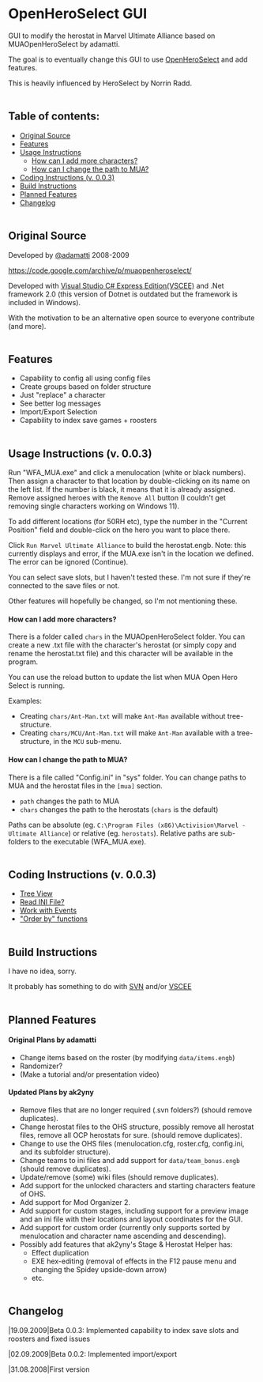 # OpenHeroSelect GUI
 GUI to modify the herostat in Marvel Ultimate Alliance based on MUAOpenHeroSelect by adamatti.
 
 The goal is to eventually change this GUI to use [OpenHeroSelect](https://github.com/TheRealPSV/OpenHeroSelect) and add features.
 
 This is heavily influenced by HeroSelect by Norrin Radd.
<br/><br/>

## Table of contents:

* [Original Source](#original-source)
* [Features](#features)
* [Usage Instructions](#usage-instructions-v-003)
  * [How can I add more characters?](#how-can-i-add-more-characters)
  * [How can I change the path to MUA?](#how-can-i-change-the-path-to-mua)
* [Coding Instructions (v. 0.0.3)](#coding-instructions-v-003)
* [Build Instructions](#build-instructions)
* [Planned Features](#planned-features)
* [Changelog](#changelog)
<br/><br/>

## Original Source
 Developed by [@adamatti](https://github.com/adamatti) 2008-2009
 
 https://code.google.com/archive/p/muaopenheroselect/
 
 Developed with [Visual Studio C# Express Edition(VSCEE)](https://visualstudio.microsoft.com/vs/express/) and .Net framework 2.0 (this version of Dotnet is outdated but the framework is included in Windows).
 
 With the motivation to be an alternative open source to everyone contribute (and more).
<br/><br/>

## Features
- Capability to config all using config files
- Create groups based on folder structure
- Just "replace" a character
- See better log messages
- Import/Export Selection
- Capability to index save games + roosters
<br/><br/>

## Usage Instructions (v. 0.0.3)

 Run "WFA_MUA.exe" and click a menulocation (white or black numbers). Then assign a character to that location by double-clicking on its name on the left list. If the number is black, it means that it is already assigned. Remove assigned heroes with the `Remove All` button (I couldn't get removing single characters working on Windows 11).
 
 To add different locations (for 50RH etc), type the number in the "Current Position" field and double-click on the hero you want to place there.
 
 Click `Run Marvel Ultimate Alliance` to build the herostat.engb. Note: this currently displays and error, if the MUA.exe isn't in the location we defined. The error can be ignored (Continue).
 
 You can select save slots, but I haven't tested these. I'm not sure if they're connected to the save files or not.
 
 Other features will hopefully be changed, so I'm not mentioning these.

#### How can I add more characters?
 There is a folder called `chars` in the MUAOpenHeroSelect folder. You can create a new .txt file with the character's herostat (or simply copy and rename the herostat.txt file) and this character will be available in the program.
 
 You can use the reload button to update the list when MUA Open Hero Select is running.
 
 Examples:
 - Creating `chars/Ant-Man.txt` will make `Ant-Man` available without tree-structure.
 - Creating `chars/MCU/Ant-Man.txt` will make `Ant-Man` available with a tree-structure, in the `MCU` sub-menu.

#### How can I change the path to MUA?
 There is a file called "Config.ini" in "sys" folder. You can change paths to MUA and the herostat files in the `[mua]` section.
 - `path` changes the path to MUA
 - `chars` changes the path to the herostats (`chars` is the default)
 
 Paths can be absolute (eg. `C:\Program Files (x86)\Activision\Marvel - Ultimate Alliance`) or relative (eg. `herostats`). Relative paths are sub-folders to the executable (WFA_MUA.exe).
<br/><br/>

## Coding Instructions (v. 0.0.3)
- [Tree View](https://www.c-sharpcorner.com/article/treeview-control-in-C-Sharp/)
- [Read INI File? ](https://www.codeproject.com/Articles/1966/An-INI-file-handling-class-using-C)
- [Work with Events](https://web.archive.org/web/20080215231303/http://www.csharphelp.com/archives/archive253.html)
- ["Order by" functions](https://learn.microsoft.com/en-us/dotnet/api/system.windows.forms.listview.sort?redirectedfrom=MSDN&view=windowsdesktop-7.0#System_Windows_Forms_ListView_Sort)
<br/><br/>

## Build Instructions
 I have no idea, sorry.
 
 It probably has something to do with [SVN](https://subversion.apache.org/) and/or [VSCEE](https://visualstudio.microsoft.com/vs/express/)
<br/><br/>

## Planned Features

#### Original Plans by adamatti
- Change items based on the roster (by modifying `data/items.engb`)
- Randomizer?
- (Make a tutorial and/or presentation video)

#### Updated Plans by ak2yny
- Remove files that are no longer required (.svn folders?) (should remove duplicates).
- Change herostat files to the OHS structure, possibly remove all herostat files, remove all OCP herostats for sure. (should remove duplicates).
- Change to use the OHS files (menulocation.cfg, roster.cfg, config.ini, and its subfolder structure).
- Change teams to ini files and add support for `data/team_bonus.engb` (should remove duplicates).
- Update/remove (some) wiki files (should remove duplicates).
- Add support for the unlocked characters and starting characters feature of OHS.
- Add support for Mod Organizer 2.
- Add support for custom stages, including support for a preview image and an ini file with their locations and layout coordinates for the GUI.
- Add support for custom order (currently only supports sorted by menulocation and character name ascending and descending).
- Possibly add features that ak2yny's Stage & Herostat Helper has:
  - Effect duplication
  - EXE hex-editing (removal of effects in the F12 pause menu and changing the Spidey upside-down arrow)
  - etc.
<br/><br/>

## Changelog
 |19.09.2009|Beta 0.0.3: Implemented capability to index save slots and roosters and fixed issues
 
 |02.09.2009|Beta 0.0.2: Implemented import/export
 
 |31.08.2008|First version
